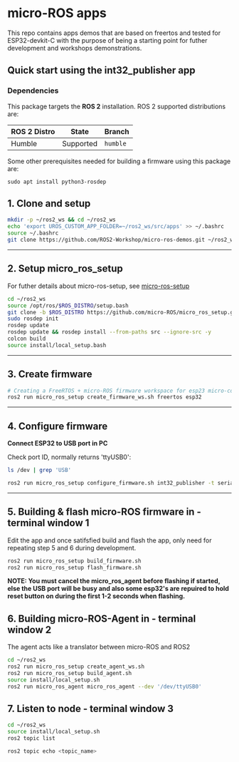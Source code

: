 # micro-ROS apps

This repo contains apps demos that are based on freertos and tested for ESP32-devkit-C with the purpose of being a starting point for futher development and workshops demonstrations.


## Quick start using the int32_publisher app


### Dependencies

This package targets the **ROS 2** installation. ROS 2 supported distributions are:

| ROS 2 Distro | State     | Branch     |
| ------------ | --------- | ---------- |
| Humble       | Supported | `humble`     |

Some other prerequisites needed for building a firmware using this package are:

```
sudo apt install python3-rosdep
```
## 1. Clone and setup
```bash
mkdir -p ~/ros2_ws && cd ~/ros2_ws
echo 'export UROS_CUSTOM_APP_FOLDER=~/ros2_ws/src/apps' >> ~/.bashrc
source ~/.bashrc
git clone https://github.com/ROS2-Workshop/micro-ros-demos.git ~/ros2_ws/src/apps
```

---
 
## 2. Setup micro_ros_setup 

For futher details about micro-ros-setup, see [micro-ros-setup](https://github.com/micro-ROS/micro_ros_setup)

```bash
cd ~/ros2_ws
source /opt/ros/$ROS_DISTRO/setup.bash
git clone -b $ROS_DISTRO https://github.com/micro-ROS/micro_ros_setup.git src/micro_ros_setup
sudo rosdep init
rosdep update
rosdep update && rosdep install --from-paths src --ignore-src -y
colcon build
source install/local_setup.bash
```
---

## 3. Create firmware
```bash
# Creating a FreeRTOS + micro-ROS firmware workspace for esp23 micro-controller
ros2 run micro_ros_setup create_firmware_ws.sh freertos esp32
```

---

## 4. Configure firmware

**Connect ESP32 to USB port in PC** 

Check port ID, normally returns 'ttyUSB0':

```bash
ls /dev | grep 'USB'
```

```bash
ros2 run micro_ros_setup configure_firmware.sh int32_publisher -t serial --dev '/dev/ttyUSB0'
```

---

## 5. Building & flash micro-ROS firmware in - terminal window 1

Edit the app and once satifsfied build and flash the app, only need for repeating step 5 and 6 during development.

```bash
ros2 run micro_ros_setup build_firmware.sh
ros2 run micro_ros_setup flash_firmware.sh
```
**NOTE: You must cancel the micro_ros_agent before flashing if started, else the USB port will be busy and also some esp32's are repuired to hold reset button on during the first 1-2 seconds when flashing.**


## 6. Building micro-ROS-Agent in - terminal window 2
The agent acts like a translator between micro-ROS and ROS2

```bash
cd ~/ros2_ws
ros2 run micro_ros_setup create_agent_ws.sh
ros2 run micro_ros_setup build_agent.sh
source install/local_setup.sh
ros2 run micro_ros_agent micro_ros_agent --dev '/dev/ttyUSB0'
```

## 7. Listen to node - terminal window 3

```bash
cd ~/ros2_ws
source install/local_setup.sh
ros2 topic list
```

```bash
ros2 topic echo <topic_name>
```
